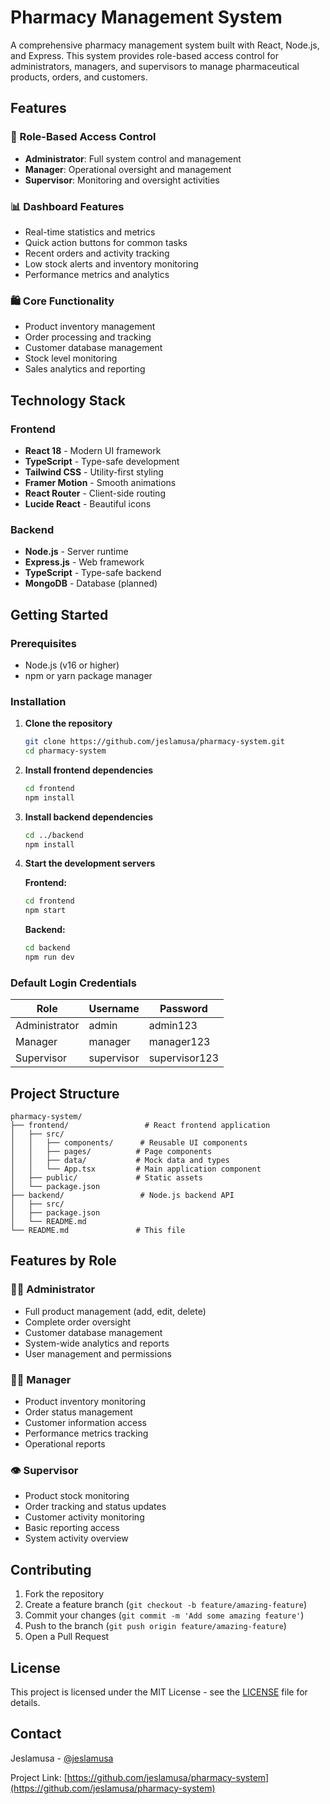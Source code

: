 # Pharmacy Management System

A comprehensive pharmacy management system built with React, Node.js, and Express. This system provides role-based access control for administrators, managers, and supervisors to manage pharmaceutical products, orders, and customers.

## Features

### 🔐 Role-Based Access Control
- **Administrator**: Full system control and management
- **Manager**: Operational oversight and management  
- **Supervisor**: Monitoring and oversight activities

### 📊 Dashboard Features
- Real-time statistics and metrics
- Quick action buttons for common tasks
- Recent orders and activity tracking
- Low stock alerts and inventory monitoring
- Performance metrics and analytics

### 🛍️ Core Functionality
- Product inventory management
- Order processing and tracking
- Customer database management
- Stock level monitoring
- Sales analytics and reporting

## Technology Stack

### Frontend
- **React 18** - Modern UI framework
- **TypeScript** - Type-safe development
- **Tailwind CSS** - Utility-first styling
- **Framer Motion** - Smooth animations
- **React Router** - Client-side routing
- **Lucide React** - Beautiful icons

### Backend
- **Node.js** - Server runtime
- **Express.js** - Web framework
- **TypeScript** - Type-safe backend
- **MongoDB** - Database (planned)

## Getting Started

### Prerequisites
- Node.js (v16 or higher)
- npm or yarn package manager

### Installation

1. **Clone the repository**
   ```bash
   git clone https://github.com/jeslamusa/pharmacy-system.git
   cd pharmacy-system
   ```

2. **Install frontend dependencies**
   ```bash
   cd frontend
   npm install
   ```

3. **Install backend dependencies**
   ```bash
   cd ../backend
   npm install
   ```

4. **Start the development servers**

   **Frontend:**
   ```bash
   cd frontend
   npm start
   ```

   **Backend:**
   ```bash
   cd backend
   npm run dev
   ```

### Default Login Credentials

| Role | Username | Password |
|------|----------|----------|
| Administrator | admin | admin123 |
| Manager | manager | manager123 |
| Supervisor | supervisor | supervisor123 |

## Project Structure

```
pharmacy-system/
├── frontend/                 # React frontend application
│   ├── src/
│   │   ├── components/      # Reusable UI components
│   │   ├── pages/          # Page components
│   │   ├── data/           # Mock data and types
│   │   └── App.tsx         # Main application component
│   ├── public/             # Static assets
│   └── package.json
├── backend/                 # Node.js backend API
│   ├── src/
│   ├── package.json
│   └── README.md
└── README.md               # This file
```

## Features by Role

### 👨‍💼 Administrator
- Full product management (add, edit, delete)
- Complete order oversight
- Customer database management
- System-wide analytics and reports
- User management and permissions

### 👨‍💻 Manager
- Product inventory monitoring
- Order status management
- Customer information access
- Performance metrics tracking
- Operational reports

### 👁️ Supervisor
- Product stock monitoring
- Order tracking and status updates
- Customer activity monitoring
- Basic reporting access
- System activity overview

## Contributing

1. Fork the repository
2. Create a feature branch (`git checkout -b feature/amazing-feature`)
3. Commit your changes (`git commit -m 'Add some amazing feature'`)
4. Push to the branch (`git push origin feature/amazing-feature`)
5. Open a Pull Request

## License

This project is licensed under the MIT License - see the [LICENSE](LICENSE) file for details.

## Contact

Jeslamusa - [@jeslamusa](https://github.com/jeslamusa)

Project Link: [https://github.com/jeslamusa/pharmacy-system](https://github.com/jeslamusa/pharmacy-system)



